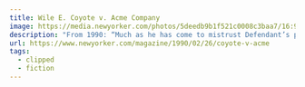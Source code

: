 ```yaml
---
title: Wile E. Coyote v. Acme Company
image: https://media.newyorker.com/photos/5deedb9b1f521c0008c3baa7/16:9/w_1280,c_limit/191230_r35304.jpg
description: "From 1990: “Much as he has come to mistrust Defendant’s products, Mr. Coyote has no other domestic source of supply to which to turn.”"
url: https://www.newyorker.com/magazine/1990/02/26/coyote-v-acme
tags:
  - clipped
  - fiction
---
```

